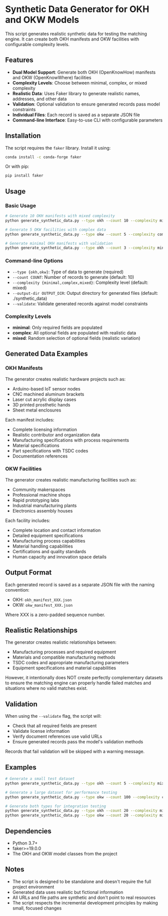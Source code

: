# Synthetic Data Generator for OKH and OKW Models

This script generates realistic synthetic data for testing the matching engine. It can create both OKH manifests and OKW facilities with configurable complexity levels.

## Features

- **Dual Model Support**: Generate both OKH (OpenKnowHow) manifests and OKW (OpenKnowWhere) facilities
- **Complexity Levels**: Choose between minimal, complex, or mixed complexity
- **Realistic Data**: Uses Faker library to generate realistic names, addresses, and other data
- **Validation**: Optional validation to ensure generated records pass model constraints
- **Individual Files**: Each record is saved as a separate JSON file
- **Command-line Interface**: Easy-to-use CLI with configurable parameters

## Installation

The script requires the `faker` library. Install it using:

```bash
conda install -c conda-forge faker
```

Or with pip:

```bash
pip install faker
```

## Usage

### Basic Usage

```bash
# Generate 10 OKH manifests with mixed complexity
python generate_synthetic_data.py --type okh --count 10 --complexity mixed

# Generate 5 OKW facilities with complex data
python generate_synthetic_data.py --type okw --count 5 --complexity complex

# Generate minimal OKH manifests with validation
python generate_synthetic_data.py --type okh --count 3 --complexity minimal --validate
```

### Command-line Options

- `--type {okh,okw}`: Type of data to generate (required)
- `--count COUNT`: Number of records to generate (default: 10)
- `--complexity {minimal,complex,mixed}`: Complexity level (default: mixed)
- `--output-dir OUTPUT_DIR`: Output directory for generated files (default: ./synthetic_data)
- `--validate`: Validate generated records against model constraints

### Complexity Levels

- **minimal**: Only required fields are populated
- **complex**: All optional fields are populated with realistic data
- **mixed**: Random selection of optional fields (realistic variation)

## Generated Data Examples

### OKH Manifests

The generator creates realistic hardware projects such as:
- Arduino-based IoT sensor nodes
- CNC machined aluminum brackets
- Laser cut acrylic display cases
- 3D printed prosthetic hands
- Sheet metal enclosures

Each manifest includes:
- Complete licensing information
- Realistic contributor and organization data
- Manufacturing specifications with process requirements
- Material specifications
- Part specifications with TSDC codes
- Documentation references

### OKW Facilities

The generator creates realistic manufacturing facilities such as:
- Community makerspaces
- Professional machine shops
- Rapid prototyping labs
- Industrial manufacturing plants
- Electronics assembly houses

Each facility includes:
- Complete location and contact information
- Detailed equipment specifications
- Manufacturing process capabilities
- Material handling capabilities
- Certifications and quality standards
- Human capacity and innovation space details

## Output Format

Each generated record is saved as a separate JSON file with the naming convention:
- OKH: `okh_manifest_XXX.json`
- OKW: `okw_manifest_XXX.json`

Where XXX is a zero-padded sequence number.

## Realistic Relationships

The generator creates realistic relationships between:
- Manufacturing processes and required equipment
- Materials and compatible manufacturing methods
- TSDC codes and appropriate manufacturing parameters
- Equipment specifications and material capabilities

However, it intentionally does NOT create perfectly complementary datasets to ensure the matching engine can properly handle failed matches and situations where no valid matches exist.

## Validation

When using the `--validate` flag, the script will:
- Check that all required fields are present
- Validate license information
- Verify document references use valid URLs
- Ensure generated records pass the model's validation methods

Records that fail validation will be skipped with a warning message.

## Examples

```bash
# Generate a small test dataset
python generate_synthetic_data.py --type okh --count 5 --complexity mixed --output-dir ./test_data

# Generate a large dataset for performance testing
python generate_synthetic_data.py --type okw --count 100 --complexity complex --output-dir ./performance_test

# Generate both types for integration testing
python generate_synthetic_data.py --type okh --count 20 --complexity mixed --output-dir ./integration_test
python generate_synthetic_data.py --type okw --count 20 --complexity mixed --output-dir ./integration_test
```

## Dependencies

- Python 3.7+
- faker>=19.0.0
- The OKH and OKW model classes from the project

## Notes

- The script is designed to be standalone and doesn't require the full project environment
- Generated data uses realistic but fictional information
- All URLs and file paths are synthetic and don't point to real resources
- The script respects the incremental development principles by making small, focused changes
